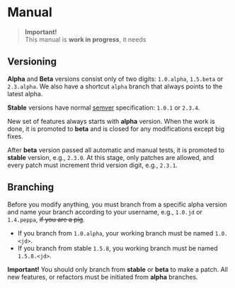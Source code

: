 # Manual

> **Important!**  
> This manual is **work in progress**, it needs

## Versioning

**Alpha** and **Beta** versions consist only of two digits: `1.0.alpha`, `1.5.beta` or `2.3.alpha`. We also have a shortcut `alpha` branch that always points to the latest alpha.

**Stable** versions have normal [semver](https://semver.org/) specification: `1.0.1` or `2.3.4`.

New set of features always starts with **alpha** version. When the work is done, it is promoted to **beta** and is closed for any modifications except big fixes.

After **beta** version passed all automatic and manual tests, it is promoted to **stable** version, e.g., `2.3.0`. At this stage, only patches are allowed, and every patch must increment thrid version digit, e.g., `2.3.1`.

## Branching

Before you modify anything, you must branch from a specific alpha version and name your branch according to your username, e.g., `1.0.jd` or `1.4.peppa`, ~~if you are a pig~~.

- If you branch from `1.0.alpha`, your working branch must be named `1.0.<jd>`.
- If you branch from stable `1.5.8`, you working branch must be named `1.5.8.<jd>`.

**Important!** You should only branch from **stable** or **beta** to make a patch. All new features, or refactors must be initiated from **alpha** branches.
